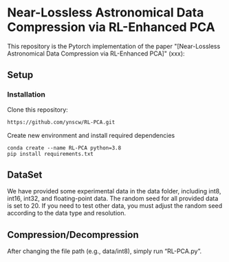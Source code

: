# Near-Lossless Astronomical Data Compression via RL-Enhanced PCA

This repository is the Pytorch implementation of the paper "[Near-Lossless Astronomical Data Compression via RL-Enhanced PCA]" (xxx):

## Setup

### Installation
Clone this repository:

```bash
https://github.com/ynscw/RL-PCA.git
```
Create new environment and install required dependencies
```
conda create --name RL-PCA python=3.8
pip install requirements.txt
```

## DataSet
We have provided some experimental data in the data folder, including int8, int16, int32, and floating-point data. The random seed for all provided data is set to 20. If you need to test other data, you must adjust the random seed according to the data type and resolution.

## Compression/Decompression
After changing the file path (e.g., data/int8), simply run “RL-PCA.py”.
